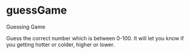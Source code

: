 # guessGame
Guessing Game

Guess the correct number which is between 0-100.
It will let you know if you getting hotter or colder, higher or lower.
